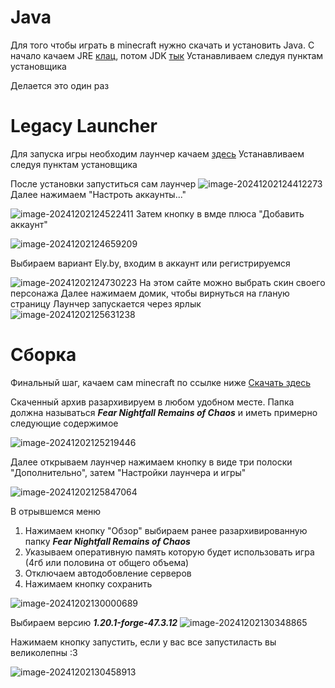 # Java
Для того чтобы играть в minecraft нужно скачать и установить Java.
С начало качаем JRE [клац](https://javadl.oracle.com/webapps/download/AutoDL?BundleId=251408_0d8f12bc927a4e2c9f8568ca567db4ee), потом JDK [тык](https://download.oracle.com/java/17/archive/jdk-17.0.12_windows-x64_bin.exe)
Устанавливаем следуя пунктам установщика

Делается это один раз

# Legacy Launcher
Для запуска игры необходим лаунчер качаем [здесь](https://llaun.ch/en)
Устанавливаем следуя пунктам установщика

После установки запуститься сам лаунчер
![image-20241202124412273](https://github.com/kirN-dev/Fear-Nightfall-Guide/tree/main/Images/image-20241202124412273.png)
Далее нажимаем "Настроть аккаунты..."

![image-20241202124522411](https://github.com/kirN-dev/Fear-Nightfall-Guide/tree/main/Images/image-20241202124522411.png)
Затем кнопку в вмде плюса "Добавить аккаунт"

![image-20241202124659209](https://github.com/kirN-dev/Fear-Nightfall-Guide/tree/main/Images/image-20241202124659209.png)

Выбираем вариант Ely.by, входим в аккаунт или регистрируемся

![image-20241202124730223](https://github.com/kirN-dev/Fear-Nightfall-Guide/tree/main/Images/image-20241202124730223.png)
На этом сайте можно выбрать скин своего персонажа
Далее нажимаем домик, чтобы вирнуться на гланую страницу
Лаунчер запускается через ярлык
![image-20241202125631238](https://github.com/kirN-dev/Fear-Nightfall-Guide/tree/main/Images/image-20241202125631238.png)

# Сборка

Финальный шаг, качаем сам minecraft по ссылке ниже
[Скачать здесь](https://disk.yandex.ru/d/t2vaC0W2dmzcIA)

Скаченный архив разархивируем в любом удобном месте. Папка должна называться ***Fear Nightfall Remains of Chaos*** и иметь примерно следующие содержимое

![image-20241202125219446](https://github.com/kirN-dev/Fear-Nightfall-Guide/tree/main/Images/image-20241202125219446.png)

Далее открываем лаунчер нажимаем кнопку в виде три полоски "Дополнительно", затем "Настройки лаунчера и игры"

![image-20241202125847064](https://github.com/kirN-dev/Fear-Nightfall-Guide/tree/main/Images/image-20241202125847064.png)

В отрывшемся меню
1) Нажимаем кнопку "Обзор" выбираем ранее разархивированную папку ***Fear Nightfall Remains of Chaos***
2) Указываем оперативную память которую будет использовать игра (4гб или половина от общего объема)
3) Отключаем автодобовление серверов
4) Нажимаем кнопку сохранить

![image-20241202130000689](https://github.com/kirN-dev/Fear-Nightfall-Guide/tree/main/Images/image-20241202130000689.png)

Выбираем версию ***1.20.1-forge-47.3.12***
![image-20241202130348865](https://github.com/kirN-dev/Fear-Nightfall-Guide/tree/main/Images/image-20241202130348865.png)

Нажимаем кнопку запустить, если у вас все запустиласть вы великолепны :3

![image-20241202130458913](https://github.com/kirN-dev/Fear-Nightfall-Guide/tree/main/Images/image-20241202130458913.png)